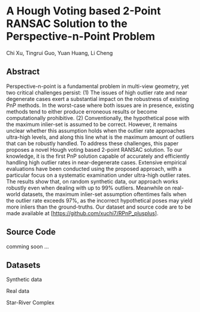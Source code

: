 # A Hough Voting based 2-Point RANSAC Solution to the Perspective-n-Point Problem

Chi Xu, Tingrui Guo, Yuan Huang, Li Cheng

## Abstract

Perspective-n-point is a fundamental problem in multi-view geometry, yet two critical challenges persist: (1) The issues of high outlier rate and near degenerate cases exert a substantial impact on the robustness of existing PnP methods. In the worst-case where both issues are in presence, existing methods tend to either produce erroneous results or become computationally prohibitive. (2) Conventionally, the hypothetical pose with the maximum inlier-set is assumed to be correct. However, it remains unclear whether this assumption holds when the outlier rate approaches ultra-high levels, and along this line what is the maximum amount of outliers that can be robustly handled. To address these challenges, this paper proposes a novel Hough voting based 2-point RANSAC solution. To our knowledge, it is the first PnP solution capable of accurately and efficiently handling high outlier rates in near-degenerate cases. Extensive empirical evaluations have been conducted using the proposed approach, with a particular focus on a systematic examination under ultra-high outlier rates. The results show that, on random synthetic data, our approach works robustly even when dealing with up to 99% outliers. Meanwhile on real-world datasets, the maximum inlier-set assumption oftentimes fails when the outlier rate exceeds 97%, as the incorrect hypothetical poses may yield more inliers than the ground-truths. Our dataset and source code are to be made available at [https://github.com/xuchi7/RPnP_plusplus].

## Source Code

comming soon ...

## Datasets

Synthetic data

Real data

Star-River Complex